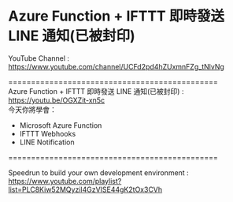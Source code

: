 # Azure Function + IFTTT 即時發送 LINE 通知(已被封印)
YouTube Channel : https://www.youtube.com/channel/UCFd2pd4hZUxmnFZg_tNlvNg  

==============================================  
Azure Function + IFTTT 即時發送 LINE 通知(已被封印) : https://youtu.be/OGXZit-xn5c  
今天你將學會：
- Microsoft Azure Function
- IFTTT Webhooks
- LINE Notification

==============================================  

Speedrun to build your own development environment :  
https://www.youtube.com/playlist?list=PLC8Kiw52MQyzil4GzVISE44gK2tOx3CVh  
